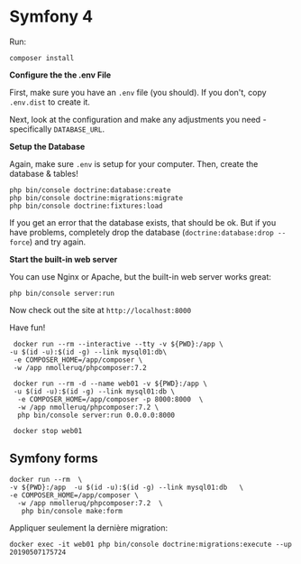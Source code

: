 # Symfony 4

Run:

```
composer install
```


**Configure the the .env File**

First, make sure you have an `.env` file (you should).
If you don't, copy `.env.dist` to create it.

Next, look at the configuration and make any adjustments you
need - specifically `DATABASE_URL`.

**Setup the Database**

Again, make sure `.env` is setup for your computer. Then, create
the database & tables!

```
php bin/console doctrine:database:create
php bin/console doctrine:migrations:migrate
php bin/console doctrine:fixtures:load
```

If you get an error that the database exists, that should
be ok. But if you have problems, completely drop the
database (`doctrine:database:drop --force`) and try again.

**Start the built-in web server**

You can use Nginx or Apache, but the built-in web server works
great:

```
php bin/console server:run
```

Now check out the site at `http://localhost:8000`

Have fun!


```
 docker run --rm --interactive --tty -v ${PWD}:/app \
-u $(id -u):$(id -g) --link mysql01:db\
 -e COMPOSER_HOME=/app/composer \
 -w /app nmolleruq/phpcomposer:7.2
 
 docker run --rm -d --name web01 -v ${PWD}:/app \
 -u $(id -u):$(id -g) --link mysql01:db \
  -e COMPOSER_HOME=/app/composer -p 8000:8000  \
  -w /app nmolleruq/phpcomposer:7.2 \
  php bin/console server:run 0.0.0.0:8000
  
 docker stop web01
``` 

## Symfony forms

```
docker run --rm  \
-v ${PWD}:/app  -u $(id -u):$(id -g) --link mysql01:db   \
-e COMPOSER_HOME=/app/composer \
  -w /app nmolleruq/phpcomposer:7.2  \
   php bin/console make:form
```

Appliquer seulement la dernière migration:
```
docker exec -it web01 php bin/console doctrine:migrations:execute --up  20190507175724
```

